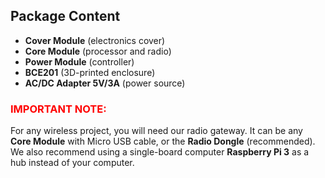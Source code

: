 ## Package Content

* **Cover Module** (electronics cover)
* **Core Module** (processor and radio)
* **Power Module** (controller)
* **BCE201** (3D-printed enclosure)
* **AC/DC Adapter 5V/3A** (power source)

### <span style="color: #ff0000;">IMPORTANT NOTE:</span>

For any wireless project, you will need our radio gateway. It can be any **Core Module** with Micro USB cable, or the **Radio Dongle** (recommended). We also recommend using a single-board computer **Raspberry Pi 3** as a hub instead of your computer.
